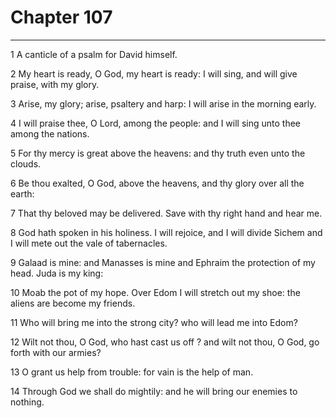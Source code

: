 # Chapter 107

***

1 A canticle of a psalm for David himself.

2 My heart is ready, O God, my heart is ready: I will sing, and will give praise, with my glory.

3 Arise, my glory; arise, psaltery and harp: I will arise in the morning early.

4 I will praise thee, O Lord, among the people: and I will sing unto thee among the nations.

5 For thy mercy is great above the heavens: and thy truth even unto the clouds.

6 Be thou exalted, O God, above the heavens, and thy glory over all the earth:

7 That thy beloved may be delivered. Save with thy right hand and hear me.

8 God hath spoken in his holiness. I will rejoice, and I will divide Sichem and I will mete out the vale of tabernacles.

9 Galaad is mine: and Manasses is mine and Ephraim the protection of my head. Juda is my king:

10 Moab the pot of my hope. Over Edom I will stretch out my shoe: the aliens are become my friends.

11 Who will bring me into the strong city? who will lead me into Edom?

12 Wilt not thou, O God, who hast cast us off ? and wilt not thou, O God, go forth with our armies?

13 O grant us help from trouble: for vain is the help of man.

14 Through God we shall do mightily: and he will bring our enemies to nothing.

